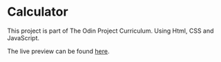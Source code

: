 # Calculator
This project is part of The Odin Project Curriculum. Using Html, CSS and JavaScript.

The live preview can be found [here](https://fuaberu.github.io/Calculator/).